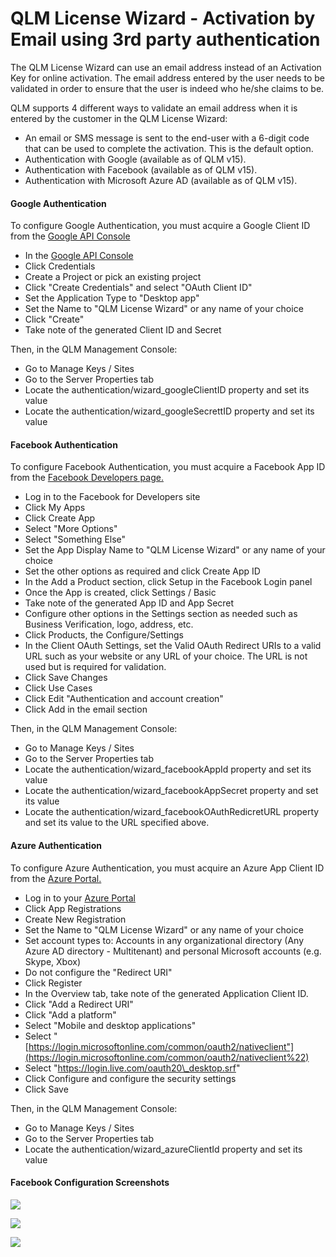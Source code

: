 # QLM License Wizard - Activation by Email using 3rd party authentication

The QLM License Wizard can use an email address instead of an Activation Key for online activation. The email address entered by the user needs to be validated in order to ensure that the user is indeed who he/she claims to be.

QLM supports 4 different ways to validate an email address when it is entered by the customer in the QLM License Wizard:

* An email or SMS message is sent to the end-user with a 6-digit code that can be used to complete the activation. This is the default option.
* Authentication with Google (available as of QLM v15).
* Authentication with Facebook (available as of QLM v15).
* Authentication with Microsoft Azure AD (available as of QLM v15).

#### Google Authentication

To configure Google Authentication, you must acquire a Google Client ID from the [Google API Console](https://console.developers.google.com/)

* In the [Google API Console](https://console.developers.google.com/)
* Click Credentials
* Create a Project or pick an existing project
* Click "Create Credentials" and select "OAuth Client ID"
* Set the Application Type to "Desktop app"
* Set the Name to "QLM License Wizard" or any name of your choice
* Click "Create"
* Take note of the generated Client ID and Secret

Then, in the QLM Management Console:

* Go to Manage Keys / Sites
* Go to the Server Properties tab
* Locate the authentication/wizard\_googleClientID property and set its value
* Locate the authentication/wizard\_googleSecrettID property and set its value

#### Facebook Authentication

To configure Facebook Authentication, you must acquire a Facebook App ID from the [Facebook Developers page.](https://developers.facebook.com/apps)

* Log in to the Facebook for Developers site
* Click My Apps
* Click Create App
* Select "More Options"
* Select "Something Else"
* Set the App Display Name to "QLM License Wizard" or any name of your choice
* Set the other options as required and click Create App ID
* In the Add a Product section, click Setup in the Facebook Login panel
* Once the App is created, click Settings / Basic
* Take note of the generated App ID and App Secret
* Configure other options in the Settings section as needed such as Business Verification, logo, address, etc.
* Click Products, the Configure/Settings
* In the Client OAuth Settings, set the Valid OAuth Redirect URIs to a valid URL such as your website or any URL of your choice. The URL is not used but is required for validation.
* Click Save Changes
* Click Use Cases
* Click Edit "Authentication and account creation"
* Click Add in the email section

Then, in the QLM Management Console:

* Go to Manage Keys / Sites
* Go to the Server Properties tab
* Locate the authentication/wizard\_facebookAppId property and set its value
* Locate the authentication/wizard\_facebookAppSecret property and set its value
* Locate the authentication/wizard\_facebookOAuthRedicretURL property and set its value to the URL specified above.

#### Azure Authentication

To configure Azure Authentication, you must acquire an Azure App Client ID from the [Azure Portal.](https://portal.azure.com/)

* Log in to your [Azure Portal](https://portal.azure.com/)
* Click App Registrations
* Create New Registration
* Set the Name to "QLM License Wizard" or any name of your choice
* Set account types to: Accounts in any organizational directory (Any Azure AD directory - Multitenant) and personal Microsoft accounts (e.g. Skype, Xbox)
* Do not configure the "Redirect URI"
* Click Register
* In the Overview tab, take note of the generated Application Client ID.&#x20;
* Click "Add a Redirect URI"
* Click "Add a platform"
* Select "Mobile and desktop applications"
* Select "[https://login.microsoftonline.com/common/oauth2/nativeclient"](https://login.microsoftonline.com/common/oauth2/nativeclient%22)
* Select "https://login.live.com/oauth20\_desktop.srf"
* Click Configure and configure the security settings
* Click Save

Then, in the QLM Management Console:

* Go to Manage Keys / Sites
* Go to the Server Properties tab
* Locate the authentication/wizard\_azureClientId property and set its value

&#x20;

#### Facebook Configuration Screenshots

![](https://support.soraco.co/hc/article\_attachments/16202019921044)

![](https://support.soraco.co/hc/article\_attachments/16202020429972)

![](https://support.soraco.co/hc/article\_attachments/16202021124500)
